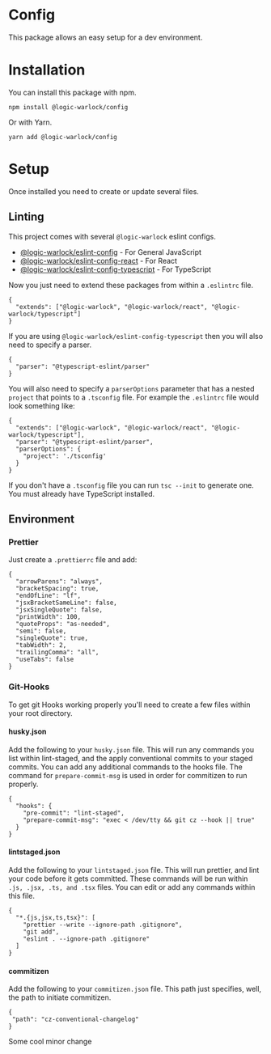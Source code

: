 # Config

This package allows an easy setup for a dev environment.

# Installation

You can install this package with npm.

```
npm install @logic-warlock/config
```

Or with Yarn.

```
yarn add @logic-warlock/config
```

# Setup

Once installed you need to create or update several files.

## Linting

This project comes with several `@logic-warlock` eslint configs.

- [@logic-warlock/eslint-config](https://github.com/logic-warlock/eslint-config) - For General JavaScript
- [@logic-warlock/eslint-config-react](https://github.com/logic-warlock/eslint-config-react) - For React
- [@logic-warlock/eslint-config-typescript](https://github.com/logic-warlock/eslint-config-typescript) - For TypeScript

Now you just need to extend these packages from within a `.eslintrc` file.

```
{
  "extends": ["@logic-warlock", "@logic-warlock/react", "@logic-warlock/typescript"]
}
```

If you are using `@logic-warlock/eslint-config-typescript` then you will also need to specify a parser.

```
{
  "parser": "@typescript-eslint/parser"
}
```

You will also need to specify a `parserOptions` parameter that has a nested `project` that points to a `.tsconfig` file. For example the `.eslintrc` file would look something like:

```
{
  "extends": ["@logic-warlock", "@logic-warlock/react", "@logic-warlock/typescript"],
  "parser": "@typescript-eslint/parser",
  "parserOptions": {
    "project": './tsconfig'
  }
}
```

If you don't have a `.tsconfig` file you can run `tsc --init` to generate one. You must already have TypeScript installed.

## Environment

### Prettier

Just create a `.prettierrc` file and add:

```
{
  "arrowParens": "always",
  "bracketSpacing": true,
  "endOfLine": "lf",
  "jsxBracketSameLine": false,
  "jsxSingleQuote": false,
  "printWidth": 100,
  "quoteProps": "as-needed",
  "semi": false,
  "singleQuote": true,
  "tabWidth": 2,
  "trailingComma": "all",
  "useTabs": false
}
```

### Git-Hooks

To get git Hooks working properly you'll need to create a few files within your root directory.

#### husky.json

Add the following to your `husky.json` file. This will run any commands you list within lint-staged, and the apply conventional commits to your staged commits. You can add any additional commands to the hooks file. The command for `prepare-commit-msg` is used in order for commitizen to run properly.

```
{
  "hooks": {
    "pre-commit": "lint-staged",
    "prepare-commit-msg": "exec < /dev/tty && git cz --hook || true"
  }
}
```

#### lintstaged.json

Add the following to your `lintstaged.json` file. This will run prettier, and lint your code before it gets committed. These commands will be run within `.js, .jsx, .ts, and .tsx` files. You can edit or add any commands within this file.

```
{
  "*.{js,jsx,ts,tsx}": [
    "prettier --write --ignore-path .gitignore",
    "git add",
    "eslint . --ignore-path .gitignore"
  ]
}
```

#### commitizen

Add the following to your `commitizen.json` file. This path just specifies, well, the path to initiate commitizen.

```
{
 "path": "cz-conventional-changelog"
}
```

Some cool minor change
